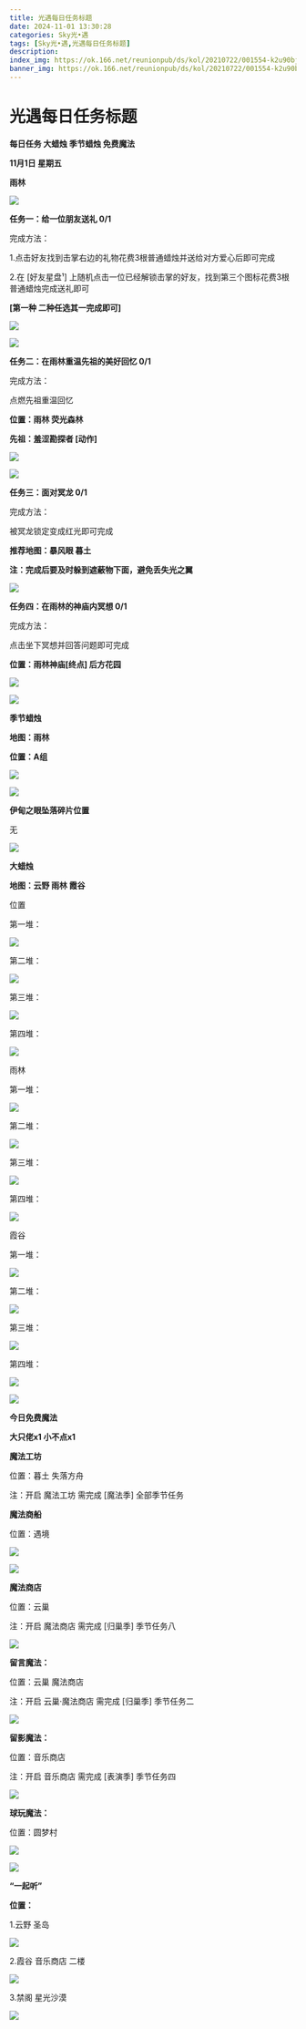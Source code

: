 ```yaml
---
title: 光遇每日任务标题
date: 2024-11-01 13:30:28
categories: Sky光•遇
tags: [Sky光•遇,光遇每日任务标题]
description: 
index_img: https://ok.166.net/reunionpub/ds/kol/20210722/001554-k2u90bj7ay.png?imageView&thumbnail=600x0&type=jpg
banner_img: https://ok.166.net/reunionpub/ds/kol/20210722/001554-k2u90bj7ay.png?imageView&thumbnail=600x0&type=jpg
---
```

# 光遇每日任务标题
**每日任务 大蜡烛 季节蜡烛 免费魔法**

 **11月1日 星期五**

 **雨林**

![](https://img.166.net/reunionpub/1_kol_20241101_4170ef3bcb24ec6c6028df0006f04af2.jpeg)

 **任务一：给一位朋友送礼 0/1**

完成方法：

1.点击好友找到击掌右边的礼物花费3根普通蜡烛并送给对方爱心后即可完成

2.在 [好友星盘¹] 上随机点击一位已经解锁击掌的好友，找到第三个图标花费3根普通蜡烛完成送礼即可

 **[第一种 二种任选其一完成即可]**

![](https://img.166.net/reunionpub/1_kol_20241101_7d8b54bf60ccc1e1609c849cd1a7c1ee.jpeg)

![](https://img.166.net/reunionpub/1_kol_20241101_ccdeccbf6ab6ee0f79b9c74d658759db.jpeg)

 **任务二：在雨林重温先祖的美好回忆 0/1**

完成方法：

点燃先祖重温回忆

 **位置：雨林 荧光森林**

 **先祖：羞涩勘探者  [动作]**

![](https://img.166.net/reunionpub/1_kol_20241101_47a85c8cec10cd1771d80be7ccecacc1.jpeg)

![](https://img.166.net/reunionpub/1_kol_20241101_4bb046f1f268219717a87f65f54182d3.jpeg)

 **任务三：面对冥龙 0/1**

完成方法：

被冥龙锁定变成红光即可完成

 **推荐地图：暴风眼 暮土**

 **注：完成后要及时躲到遮蔽物下面，避免丢失光之翼**

![](https://img.166.net/reunionpub/1_kol_20241101_7c0bba98a26a16a2e3434737e7fa5b55.jpeg)

 **任务四：在雨林的神庙内冥想 0/1**

完成方法：

点击坐下冥想并回答问题即可完成

 **位置：雨林神庙[终点] 后方花园**

![](https://img.166.net/reunionpub/1_kol_20241101_f10e73711d043949305908714e6b4158.jpeg)

![](https://img.166.net/reunionpub/ds/kol/20240127/072300-y4gsrkwvcm.png)

 **季节蜡烛**

 **地图：雨林**

 **位置：A组**

![](https://img.166.net/reunionpub/1_kol_20241031_6765d5e5d83c3a44a161509beff242b5.jpeg)

![](https://img.166.net/reunionpub/ds/kol/20240127/072300-y4gsrkwvcm.png)

 **伊甸之眼坠落碎片位置**

无

![](https://img.166.net/reunionpub/ds/kol_server/20240717/003917-8p704dsqv9.png)

 **大蜡烛**

 **地图：云野 雨林 霞谷**

位置

第一堆：

![](https://img.166.net/reunionpub/1_kol_20241031_77ac21787fbfb10201f109fd3d3cc0c1.jpeg)

第二堆：

![](https://img.166.net/reunionpub/1_kol_20241031_5c01010ec578ca58d9b38a75d6c60d6d.jpeg)

第三堆：

![](https://img.166.net/reunionpub/1_kol_20241031_a73862f23d31cc4ba2e8abdb442ea4c1.jpeg)

第四堆：

![](https://img.166.net/reunionpub/1_kol_20241031_4b6c3cd3603845d3a955c424a3deaa5c.jpeg)

雨林

第一堆：

![](https://img.166.net/reunionpub/1_kol_20241031_6bc11bd0dfe388756afe774dff473d2b.jpeg)

第二堆：

![](https://img.166.net/reunionpub/1_kol_20241031_0a8deece1298735c4c99aebb031d01f5.jpeg)

第三堆：

![](https://img.166.net/reunionpub/1_kol_20241031_281397f1d9bd81a3894250429b7b3f86.jpeg)

第四堆：

![](https://img.166.net/reunionpub/1_kol_20241031_4138a39058c5b2e4c9a131434bfa54b9.jpeg)

霞谷

第一堆：

![](https://img.166.net/reunionpub/1_kol_20241031_2bcc8f7650f8372c5fd20b4fe9d3abd6.jpeg)

第二堆：

![](https://img.166.net/reunionpub/1_kol_20241031_e3935cb9943a63474efe76b8080a73e0.jpeg)

第三堆：

![](https://img.166.net/reunionpub/1_kol_20241031_a01231bf0f985a111a44ad966deac7c8.jpeg)

第四堆：

![](https://img.166.net/reunionpub/1_kol_20241031_4ea99edd5e2164657c7af280b50fd2e9.jpeg)

 **![](https://img.166.net/reunionpub/ds/kol/20231014/004048-gyt2imp830.png)**

 **今日免费魔法**

 **大只佬x1 小不点x1**

 **魔法工坊**

位置：暮土 失落方舟

注：开启 魔法工坊 需完成 [魔法季] 全部季节任务

 **魔法商船**

位置：遇境

 **![](https://img.166.net/reunionpub/ds/kol/20231014/004605-qmuiowanf4.png)**

![](https://img.166.net/reunionpub/1_kol_20241101_599689e7c292e07f7b9f85db468e25d1.jpeg)

 **魔法商店**

位置：云巢

注：开启 魔法商店 需完成 [归巢季] 季节任务八

![](https://img.166.net/reunionpub/1_kol_20241101_2958a0f987224b2ea34584f75988c951.jpeg)

 **留言魔法：**

位置：云巢 魔法商店

注：开启 云巢·魔法商店 需完成 [归巢季] 季节任务二

![](https://img.166.net/reunionpub/ds/kol/20240104/233540-rs5n8klws2.jpg)

 **留影魔法：**

位置：音乐商店

注：开启 音乐商店 需完成 [表演季] 季节任务四

![](https://img.166.net/reunionpub/ds/kol/20240428/232643-hrkcnvb1jq.jpeg)

 **球玩魔法：**

位置：圆梦村

 **![](https://img.166.net/reunionpub/ds/kol/20231014/005022-4hnlvzm7iu.png)**

 **![](https://img.166.net/reunionpub/ds/kol/20231220/070757-w9oeg612sl.png)**

 **“一起听”**

 **位置：**

1.云野 圣岛

**![](https://img.166.net/reunionpub/ds/kol/20231220/071109-so6aef3jyr.jpeg)**

2.霞谷 音乐商店 二楼

**![](https://img.166.net/reunionpub/ds/kol/20231220/071120-naym3f5u4g.jpeg)**

3.禁阁 星光沙漠

 **![](https://img.166.net/reunionpub/ds/kol/20231220/071136-p6b05krfu4.png)**

